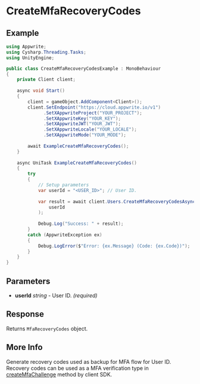 # CreateMfaRecoveryCodes

## Example

```csharp
using Appwrite;
using Cysharp.Threading.Tasks;
using UnityEngine;

public class CreateMfaRecoveryCodesExample : MonoBehaviour
{
    private Client client;
    
    async void Start()
    {
        client = gameObject.AddComponent<Client>();
        client.SetEndpoint("https://cloud.appwrite.io/v1")
              .SetXAppwriteProject("YOUR_PROJECT");
              .SetXAppwriteKey("YOUR_KEY");
              .SetXAppwriteJWT("YOUR_JWT");
              .SetXAppwriteLocale("YOUR_LOCALE");
              .SetXAppwriteMode("YOUR_MODE");
        
        await ExampleCreateMfaRecoveryCodes();
    }
    
    async UniTask ExampleCreateMfaRecoveryCodes()
    {
        try
        {
            // Setup parameters
            var userId = "<USER_ID>"; // User ID.
            
            var result = await client.Users.CreateMfaRecoveryCodesAsync(
                userId
            );
            
            Debug.Log("Success: " + result);
        }
        catch (AppwriteException ex)
        {
            Debug.LogError($"Error: {ex.Message} (Code: {ex.Code})");
        }
    }
}
```

## Parameters

- **userId** *string* - User ID. *(required)*

## Response

Returns `MfaRecoveryCodes` object.
## More Info

Generate recovery codes used as backup for MFA flow for User ID. Recovery codes can be used as a MFA verification type in [createMfaChallenge](/docs/references/cloud/client-web/account#createMfaChallenge) method by client SDK.
